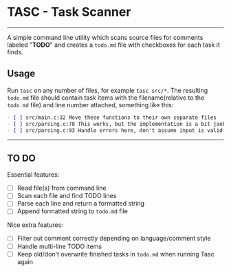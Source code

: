 # TASC - Task Scanner
---
A simple command line utility which scans source files for comments labeled
"**TODO**" and creates a `todo.md` file with checkboxes for each task it finds.

## Usage
Run `tasc` on any number of files, for example `tasc src/*`. The resulting `todo.md`
file should contain task items with the filename(relative to the `todo.md` file) and
line number attached, something like this:
```md
- [ ] src/main.c:32 Move these functions to their own separate files
- [ ] src/parsing.c:78 This works, but the implementation is a bit janky
- [ ] src/parsing.c:93 Handle errors here, don't assume input is valid
```

---

## TO DO
Essential features:
- [ ] Read file(s) from command line
- [ ] Scan each file and find TODO lines
- [ ] Parse each line and return a formatted string
- [ ] Append formatted string to `todo.md` file

Nice extra features:
- [ ] Filter out comment correctly depending on language/comment style
- [ ] Handle multi-line TODO items
- [ ] Keep old/don't overwrite finished tasks in `todo.md` when running Tasc again
